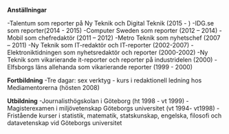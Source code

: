 **Anställningar** 

-Talentum som reporter på Ny Teknik och Digital Teknik (2015 - )
-IDG.se som reporter(2014 - 2015)
-Computer Sweden som reporter (2012 – 2014)
-Mobil som chefredaktör (2011 – 2012) 
-Metro Teknik som nyhetschef (2007 – 2011) 
-Ny Teknik som IT-redaktör och IT-reporter (2002-2007) 
-Elektroniktidningen som nyhetsredaktör och reporter (2000-2002) 
-Ny Teknik som vikarierande it-reporter och reporter på industridelen (2000) 
-Elfsborgs läns allehanda som vikarierande reporter (1999 - 2000) 


**Fortbildning**
-Tre dagar: sex verktyg - kurs i redaktionell ledning hos Mediamentorerna (hösten 2008) 

**Utbildning** 
-Journalisthögskolan i Göteborg (ht 1998 - vt 1999) 
-Magisterexamen i miljövetenskap Göteborgs universitet (vt 1994- vt1998) 
-Fristående kurser i statistik, matematik, statskunskap, engelska, filosofi och datavetenskap vid Göteborgs universitet 
